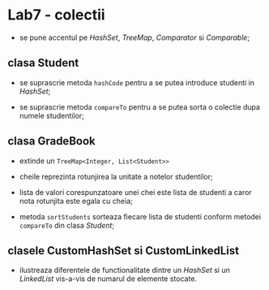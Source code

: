# Lab7 - colectii

- se pune accentul pe *HashSet*, *TreeMap*, *Comparator* si *Comparable*;

## clasa Student

- se suprascrie metoda `hashCode` pentru a se putea introduce studenti in *HashSet*;

- se suprascrie metoda `compareTo` pentru a se putea sorta o colectie dupa numele studentilor;

## clasa GradeBook

- extinde un `TreeMap<Integer, List<Student>>`

- cheile reprezinta rotunjirea la unitate a notelor studentilor;

- lista de valori corespunzatoare unei chei este lista de studenti a caror nota rotunjita este egala cu cheia;

- metoda `sortStudents` sorteaza fiecare lista de studenti conform metodei `compareTo` din clasa *Student*;

## clasele CustomHashSet si CustomLinkedList

- ilustreaza diferentele de functionalitate dintre un *HashSet* si un *LinkedList* vis-a-vis de numarul de elemente stocate.
